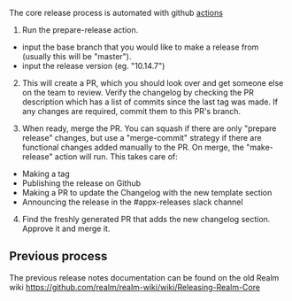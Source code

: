 The core release process is automated with github [actions](https://github.com/realm/realm-core/actions)

1. Run the prepare-release action.
  - input the base branch that you would like to make a release from (usually this will be "master").
  - input the release version (eg. "10.14.7")

2. This will create a PR, which you should look over and get someone else on the team to review. Verify the changelog by checking the PR description which has a list of commits since the last tag was made. If any changes are required, commit them to this PR's branch.

3. When ready, merge the PR. You can squash if there are only "prepare release" changes, but use a "merge-commit" strategy if there are functional changes added manually to the PR. On merge, the "make-release" action will run. This takes care of:
  - Making a tag
  - Publishing the release on Github
  - Making a PR to update the Changelog with the new template section
  - Announcing the release in the #appx-releases slack channel

4. Find the freshly generated PR that adds the new changelog section. Approve it and merge it.

## Previous process

The previous release notes documentation can be found on the old Realm wiki https://github.com/realm/realm-wiki/wiki/Releasing-Realm-Core
